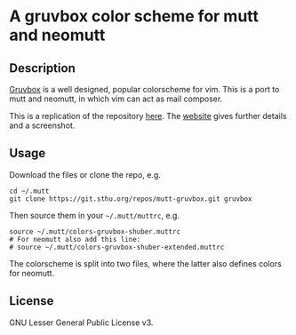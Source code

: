 # A gruvbox color scheme for mutt and neomutt

## Description

[Gruvbox](https://github.com/morhetz/gruvbox) is a well designed, popular
colorscheme for vim. This is a port to mutt and neomutt, in which vim can act
as mail composer.

This is a replication of the repository
[here](https://git.sthu.org/?p=mutt-gruvbox.git;a=summary). The
[website](https://www.sthu.org/code/codesnippets/mutt-gruvbox.html) gives
further details and a screenshot.


## Usage

Download the files or clone the repo, e.g.

    cd ~/.mutt
    git clone https://git.sthu.org/repos/mutt-gruvbox.git gruvbox

Then source them in your `~/.mutt/muttrc`, e.g.

    source ~/.mutt/colors-gruvbox-shuber.muttrc
    # For neomutt also add this line:
    # source ~/.mutt/colors-gruvbox-shuber-extended.muttrc

The colorscheme is split into two files, where the latter also defines colors
for neomutt.

## License

GNU Lesser General Public License v3.
